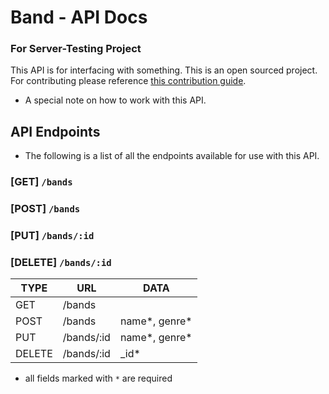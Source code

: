 # Band - API Docs

### For Server-Testing Project

This API is for interfacing with something. This is an open sourced project. For contributing please reference [this contribution guide](www.google.com).

* A special note on how to work with this API.

## API Endpoints

* The following is a list of all the endpoints available for use with this API.

### [GET] `/bands`

### [POST] `/bands`

### [PUT] `/bands/:id`

### [DELETE] `/bands/:id`

| TYPE   | URL        | DATA          |
| ------ | ---------- | ------------- |
| GET    | /bands     |               |
| POST   | /bands     | name*, genre* |
| PUT    | /bands/:id | name*, genre* |
| DELETE | /bands/:id | \_id\*        |

* all fields marked with `*` are required
